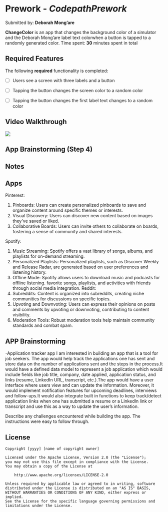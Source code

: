 # Prework - *CodepathPrework*

Submitted by: **Deborah Mong’are**

**ChangeColor** is an app that changes the background color  of a simulator  and the Deborah Mong’are label text colorwhen a button is tapped  to a randomly generated color.
Time spent: **30** minutes spent in total

## Required Features

The following **required** functionality is completed:

- [ ] Users see a screen with three labels and a button
- [ ] Tapping the button changes the screen color to a random color
- [ ]  Tapping the button changes the first label text changes to a random color


## Video Walkthrough
 <div>
    <a href="https://www.loom.com/share/b172ea4b521341eebe8803893f7151d6">
    </a>
    <a href="https://www.loom.com/share/b172ea4b521341eebe8803893f7151d6">
      <img style="max-width:300px;" src="https://cdn.loom.com/sessions/thumbnails/b172ea4b521341eebe8803893f7151d6-with-play.gif">
    </a>
  </div>

## App Brainstorming (Step 4)
## Notes
## Apps
Pinterest:
1. Pinboards:  Users  can create personalized pinboards to save and organize content around specific themes or interests.
2. Visual Discovery: Users can  discover new content based on images they've saved or liked.
3. Collaborative Boards: Users can invite others to collaborate on boards, fostering a sense of community and shared interests.

Spotify:
1. Music Streaming: Spotify offers a vast library of songs, albums, and playlists for on-demand streaming.
2. Personalized Playlists: Personalized playlists, such as Discover Weekly and Release Radar, are generated based on user preferences and listening history.
4. Offline Mode: Spotify allows users to download music and podcasts for offline listening.
favorite songs, playlists, and activities with friends through social media integration.
 Reddit:
1. Subreddits: Content is organized into subreddits, creating niche communities for discussions on specific topics.
2. Upvoting and Downvoting: Users can express their opinions on posts and comments by upvoting or downvoting, contributing to content visibility.
3. Moderation Tools: Robust moderation tools help maintain community standards and combat spam.

## APP Brainstorming
-Application tracker app
I am interested in building an app that is a tool for job seekers. The app would help track the applications one has sent and store data on the number of applications sent and the steps in the process.It would have a defined data model to represent a job application which would include fields like job title, company, date applied, application status, and links (resume, LinkedIn URL, transcript, etc.).The app would have a user interface where users view and can update the information. Moreover, it would implement notification features for upcoming deadlines, interviews and follow-ups.It would also integrate built in functions to keep track/detect application links when one has submitted a resume or a LinkedIn link or transcript and use this as a way to update the user’s information.

Describe any challenges encountered while building the app.
The instructions were easy to follow through.



## License

    Copyright [yyyy] [name of copyright owner]

    Licensed under the Apache License, Version 2.0 (the "License");
    you may not use this file except in compliance with the License.
    You may obtain a copy of the License at

        http://www.apache.org/licenses/LICENSE-2.0

    Unless required by applicable law or agreed to in writing, software
    distributed under the License is distributed on an "AS IS" BASIS,
    WITHOUT WARRANTIES OR CONDITIONS OF ANY KIND, either express or implied.
    See the License for the specific language governing permissions and
    limitations under the License.
